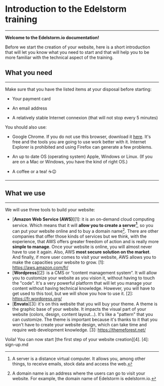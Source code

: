 # Introduction to the Edelstorm training

***

**Welcome to the Edelstorm.io documentation!**

Before we start the creation of your website, here is a short introduction that will let you know what you need to start and that will help you to be more familiar with the technical aspect of the training.

## What you need

***

Make sure that you have the listed items at your disposal before starting:

* Your payment card

* An email address

* A relatively stable Internet connexion (that will not stop every 5 minutes)

You should also use:

* Google Chrome. If you do not use this browser, download it <a href="https://www.google.com/chrome/" target="_blank">here</a>. It's free and the tools you are going to use work better with it. Internet Explorer is prohibited and using Firefox can generate a few problems.

* An up to date OS (operating system) Apple, Windows or Linux. (If you are on a Mac or Windows, you have the kind of right OS.)

* A coffee or a tea! :coffee::wink:

***

## What we use

***

We will use three tools to build your website: 

  * [**Amazon Web Service (AWS)**][1]: it is an on-demand cloud computing service. Which means that it will **allow you to create a server[^1]**, so you can put your website online and to buy a domain name[^2]. 
   There are other companies that offer those kinds of services but we think, with the experience, that AWS offers greater freedom of action and is really more **simple to manage**. Once your website is online, you will almost never have to use it again. Also, AWS **most secure solution on the market**. 
   And finally, if more user comes to visit your website, AWS allows you to make the capacities your website to grow.
   [1]: https://aws.amazon.com/fr/
  * [**Wordpress**][2]: is a CMS or “content management system“. It will allow you to customize your website as you vision it, without having to touch the "code".
   It's a very powerful platform that will let you manage your content without having technical knowledge. However, you will have to get used to this tool, but we will show you how to use it.
   [2]: https://fr.wordpress.org/
  * [**Envato**][3]: it's on this website that you will buy your theme. A theme is the graphic base of your website. It impacts the visual part of your website (colors, design, content layout...). It's like a "pattern" that you can customize. 
   The theme is important because it's thanks to it that you won't have to create your website design, which can take time and require web development knowledge.
  [3]: https://themeforest.net/
 [^1]: A server is a distance virtual computer. It allows you, among other things, to receive emails, stock data and access the web.
 [^2]: A domain name is an address where the users can go to visit your website. For example, the domain name of Edelstorm is edelstorm.io.

Voila! You can now start [the first step of your website creation][4].
[4]: sign-up.md